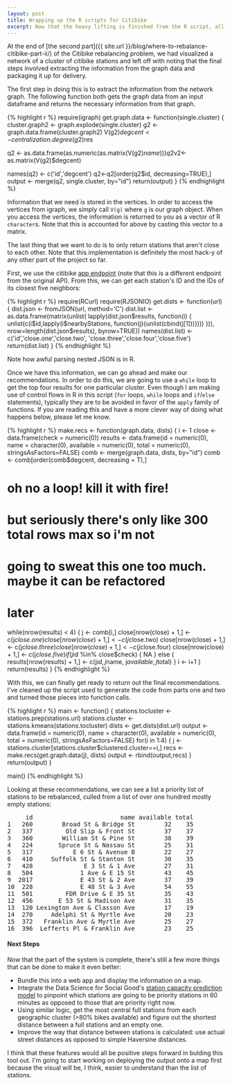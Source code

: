 ```yaml
---
layout: post
title: Wrapping up the R scripts for Citibike
excerpt: Now that the heavy lifting is finished from the R script, all that's left is to return out the results and clean up the script.
---
```


At the end of [the second part]({{ site.url }}/blog/where-to-rebalance-citibike-part-ii/) of the Citibike rebalancing problem, we had visualized a network of a cluster of citibike stations and left off with noting that the final steps involved extracting the information from the graph data and packaging it up for delivery.

The first step in doing this is to extract the information from the network graph. The following function both gets the graph data from an input dataframe and returns the necessary information from that graph.

{% highlight r %}
require(igraph)
get.graph.data <- function(single.cluster) {
  cluster.graph2 <- graph.explode(single.cluster)
  g2 <- graph.data.frame(cluster.graph2)
  V(g2)$degcent <- centralization.degree(g2)$res

  q2 <- as.data.frame(as.numeric(as.matrix(V(g2)$name)))
  q2$v2<-as.matrix(V(g2)$degcent)

  names(q2) <- c('id','degcent')
  q2<-q2[order(q2$id, decreasing=TRUE),]
  output <- merge(q2, single.cluster, by="id")
  return(output)
}
{% endhighlight %}

Information that we need is stored in the vertices. In order to access the vertices from igraph, we simply call `V(g)` where `g` is our graph object. When you access the vertices, the information is returned to you as a vector of R `character`s. Note that this is accounted for above by casting this vector to a matrix.

The last thing that we want to do is to only return stations that aren't close to each other. Note that this implementation is definitely the most hack-y of any other part of the project so far.

First, we use the citibike [app endpoint](appservices.citibikenyc.com/data2/stations.php) (note that this is a different endpoint from the original API). From this, we can get each station's ID and the IDs of its closest five neighbors:

{% highlight r %}
require(RCurl)
require(RJSONIO)
get.dists <- function(url) {
  dist.json <- fromJSON(url, method='C')
  dist.list <- as.data.frame(matrix(unlist(
    lapply(dist.json$results, function(i) {
      unlist(c(i$id,lapply(i$nearbyStations, function(j){unlist(cbind(j[1]))})))
    })), nrow=length(dist.json$results), byrow=TRUE))
  names(dist.list) <- c('id','close.one','close.two',
                        'close.three','close.four','close.five')
  return(dist.list)
}
{% endhighlight %}

Note how awful parsing nested JSON is in R.

Once we have this information, we can go ahead and make our recommendations. In order to do this, we are going to use a `while` loop to get the top four results for one particular cluster. Even though I am making use of control flows in R in this script (`for` loops, `while` loops and `if`/`else` statements), typically they are to be avoided in favor of the `apply` family of functions. If you are reading this and have a more clever way of doing what happens below, please let me know.

{% highlight r %}
make.recs <- function(graph.data, dists) {
  i <- 1
  close <- data.frame(check = numeric(0))
  results <- data.frame(id = numeric(0), name = character(0),
                        available = numeric(0), total = numeric(0),
                        stringsAsFactors=FALSE)
  comb <- merge(graph.data, dists, by="id")
  comb <- comb[order(comb$degcent, decreasing = T),]
  # oh no a loop! kill it with fire!
  # but seriously there's only like 300 total rows max so i'm not
  # going to sweat this one too much. maybe it can be refactored
  # later
  while(nrow(results) < 4) {
    j <- comb[i,]
    close[nrow(close) + 1,] <- c(j$close.one)
    close[nrow(close) + 1,] <- c(j$close.two)
    close[nrow(close) + 1,] <- c(j$close.three)
    close[nrow(close) + 1,] <- c(j$close.four)
    close[nrow(close) + 1,] <- c(j$close.five)
    if(j$id %in% close$check) { NA }
    else { results[nrow(results) + 1,] <- c(j$id, j$name, j$available, j$total) }
    i <- i+1
  }
  return(results)
}
{% endhighlight %}

With this, we can finally get ready to return out the final recommendations. I've cleaned up the script used to generate the code from parts one and two and turned those pieces into function calls.

{% highlight r %}
main <- function() {
  stations.tocluster <- stations.prep(stations.url)
  stations.cluster <- stations.kmeans(stations.tocluster)
  dists <- get.dists(dist.url)
  output <- data.frame(id = numeric(0), name = character(0),
                        available = numeric(0), total = numeric(0),
                        stringsAsFactors=FALSE)
  for(i in 1:4) {
    j <- stations.cluster[stations.cluster$clustered.cluster==i,]
    recs <- make.recs(get.graph.data(j), dists)
    output <- rbind(output,recs)
  }
  return(output)
}

main()
{% endhighlight %}

Looking at these recommendations, we can see a list a priority list of stations to be rebalanced, culled from a list of over one hundred mostly empty stations:

<pre>
     id                        name available total
1   260        Broad St & Bridge St        32    35
2   337         Old Slip & Front St        37    37
3   360        William St & Pine St        38    39
4   224       Spruce St & Nassau St        25    31
5   317           E 6 St & Avenue B        22    27
6   410     Suffolk St & Stanton St        30    35
7   428              E 3 St & 1 Ave        27    31
8   504             1 Ave & E 15 St        43    45
9  2017             E 43 St & 2 Ave        37    39
10  228             E 48 St & 3 Ave        54    55
11  501         FDR Drive & E 35 St        35    43
12  456       E 53 St & Madison Ave        31    35
13  120 Lexington Ave & Classon Ave        17    19
14  270     Adelphi St & Myrtle Ave        20    23
15  372   Franklin Ave & Myrtle Ave        25    27
16  396  Lefferts Pl & Franklin Ave        23    25
</pre>

#### Next Steps

Now that the part of the system is complete, there's still a few more things that can be done to make it even better:


+ Bundle this into a web app and display the information on a map.
+ Integrate the Data Science for Social Good's [station capacity prediction model](https://github.com/dssg/bikeshare) to pinpoint which stations are going to be priority stations in 60 minutes as opposed to those that are priority right now.
+ Using similar logic, get the most central full stations from each geographic cluster (>80% bikes available) and figure out the shortest distance between a full stations and an empty one.
+ Improve the way that distance between stations is calculated: use actual street distances as opposed to simple Haversine distances.

I think that these features would all be positive steps forward in bulding this tool out. I'm going to start working on deploying the output onto a map first because the visual will be, I think, easier to understand than the list of stations.
